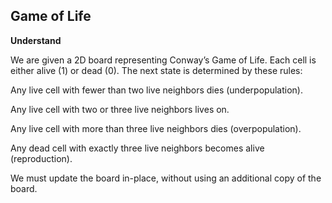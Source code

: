## Game of Life
**Understand**

We are given a 2D board representing Conway’s Game of Life. Each cell is either alive (1) or dead (0). The next state is determined by these rules:

Any live cell with fewer than two live neighbors dies (underpopulation).

Any live cell with two or three live neighbors lives on.

Any live cell with more than three live neighbors dies (overpopulation).

Any dead cell with exactly three live neighbors becomes alive (reproduction).

We must update the board in-place, without using an additional copy of the board.